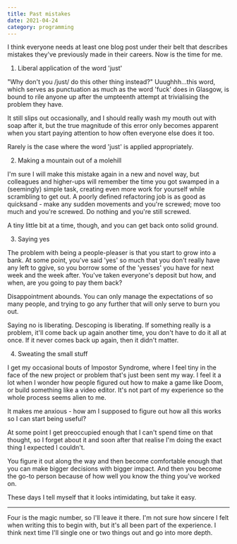 ```yaml
---
title: Past mistakes
date: 2021-04-24
category: programming
---
```


I think everyone needs at least one blog post under their belt that describes mistakes they've previously made in their careers. Now is the time for me.

1. Liberal application of the word 'just'

"Why don't you /just/ do this other thing instead?" Uuughhh...this word, which serves as punctuation as much as the word 'fuck' does in Glasgow, is bound to rile anyone up after the umpteenth attempt at trivialising the problem they have.

It still slips out occasionally, and I should really wash my mouth out with soap after it, but the true magnitude of this error only becomes apparent when you start paying attention to how often everyone else does it too.

Rarely is the case where the word 'just' is applied appropriately.

2. Making a mountain out of a molehill

I'm sure I will make this mistake again in a new and novel way, but colleagues and higher-ups will remember the time you got swamped in a (seemingly) simple task, creating even more work for yourself while scrambling to get out. A poorly defined refactoring job is as good as quicksand - make any sudden movements and you're screwed; move too much and you're screwed. Do nothing and you're still screwed.

A tiny little bit at a time, though, and you can get back onto solid ground.

3. Saying yes

The problem with being a people-pleaser is that you start to grow into a bank. At some point, you've said 'yes' so much that you don't really have any left to ggive, so you borrow some of the 'yesses' you have for next week and the week after. You've taken everyone's deposit but how, and when, are you going to pay them back?

Disappointment abounds. You can only manage the expectations of so many people, and trying to go any further that will only serve to burn you out.

Saying no is liberating. Descoping is liberating. If something really is a problem, it'll come back up again another time, you don't have to do it all at once. If it never comes back up again, then it didn't matter.

4. Sweating the small stuff

I get my occasional bouts of Impostor Syndrome, where I feel tiny in the face of the new project or problem that's just been sent my way. I feel it a lot when I wonder how people figured out how to make a game like Doom, or build something like a video editor. It's not part of my experience so the whole process seems alien to me.

It makes me anxious - how am I supposed to figure out how all this works so I can start being useful?

At some point I get preoccupied enough that I can't spend time on that thought, so I forget about it and soon after that realise I'm doing the exact thing I expected I couldn't.

You figure it out along the way and then become comfortable enough that you can make bigger decisions with bigger impact. And then you become the go-to person because of how well you know the thing you've worked on.

These days I tell myself that it looks intimidating, but take it easy.

---

Four is the magic number, so I'll leave it there. I'm not sure how sincere I felt when writing this to begin with, but it's all been part of the experience. I think next time I'll single one or two things out and go into more depth.
